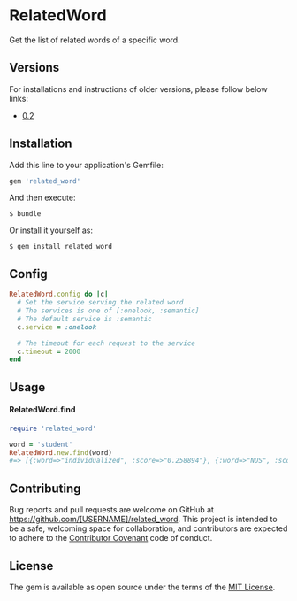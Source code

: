 # RelatedWord

Get the list of related words of a specific word.

## Versions

For installations and instructions of older versions, please follow below links:
* [0.2](https://github.com/lmduc/related_word/tree/v0.2)

## Installation

Add this line to your application's Gemfile:

```ruby
gem 'related_word'
```

And then execute:

    $ bundle

Or install it yourself as:

    $ gem install related_word

## Config

```ruby
RelatedWord.config do |c|
  # Set the service serving the related word
  # The services is one of [:onelook, :semantic]
  # The default service is :semantic
  c.service = :onelook

  # The timeout for each request to the service
  c.timeout = 2000
end
```

## Usage

#### RelatedWord.find
```ruby
require 'related_word'

word = 'student'
RelatedWord.new.find(word)
#=> [{:word=>"individualized", :score=>"0.258894"}, {:word=>"NUS", :score=>"0.206925"}, {:word=>"extracurricular", :score=>"0.206289"}, {:word=>"Yearbook", :score=>"0.197864"}, ...]
```

## Contributing

Bug reports and pull requests are welcome on GitHub at https://github.com/[USERNAME]/related_word. This project is intended to be a safe, welcoming space for collaboration, and contributors are expected to adhere to the [Contributor Covenant](http://contributor-covenant.org) code of conduct.


## License

The gem is available as open source under the terms of the [MIT License](http://opensource.org/licenses/MIT).
